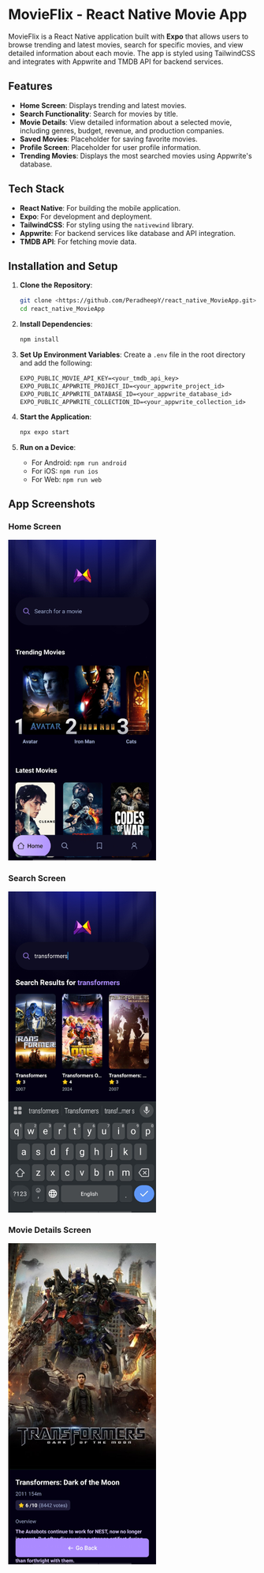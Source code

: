 # MovieFlix - React Native Movie App

MovieFlix is a React Native application built with **Expo** that allows users to browse trending and latest movies, search for specific movies, and view detailed information about each movie. The app is styled using TailwindCSS and integrates with Appwrite and TMDB API for backend services.

## Features

- **Home Screen**: Displays trending and latest movies.
- **Search Functionality**: Search for movies by title.
- **Movie Details**: View detailed information about a selected movie, including genres, budget, revenue, and production companies.
- **Saved Movies**: Placeholder for saving favorite movies.
- **Profile Screen**: Placeholder for user profile information.
- **Trending Movies**: Displays the most searched movies using Appwrite's database.

## Tech Stack

- **React Native**: For building the mobile application.
- **Expo**: For development and deployment.
- **TailwindCSS**: For styling using the `nativewind` library.
- **Appwrite**: For backend services like database and API integration.
- **TMDB API**: For fetching movie data.

## Installation and Setup

1. **Clone the Repository**:
   ```bash
   git clone <https://github.com/PeradheepY/react_native_MovieApp.git>
   cd react_native_MovieApp
   ```

2. **Install Dependencies**:
   ```bash
   npm install
   ```

3. **Set Up Environment Variables**:
   Create a `.env` file in the root directory and add the following:
   ```
   EXPO_PUBLIC_MOVIE_API_KEY=<your_tmdb_api_key>
   EXPO_PUBLIC_APPWRITE_PROJECT_ID=<your_appwrite_project_id>
   EXPO_PUBLIC_APPWRITE_DATABASE_ID=<your_appwrite_database_id>
   EXPO_PUBLIC_APPWRITE_COLLECTION_ID=<your_appwrite_collection_id>
   ```

4. **Start the Application**:
   ```bash
   npx expo start
   ```

5. **Run on a Device**:
   - For Android: `npm run android`
   - For iOS: `npm run ios`
   - For Web: `npm run web`

## App Screenshots

### Home Screen
<img src="./assets/screenshots/home.jpg" alt="Home Screen" width="300">

### Search Screen
<img src="./assets/screenshots/search.jpg" alt="Search Screen" width="300">

### Movie Details Screen
<img src="./assets/screenshots/moviedetails.jpg" alt="Movie Details Screen" width="300">
